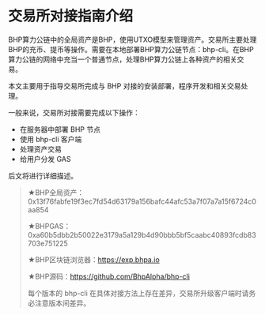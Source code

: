 # 交易所对接指南介绍 

BHP算力公链中的全局资产是BHP，使用UTXO模型来管理资产。交易所主要处理BHP的充币、提币等操作。需要在本地部署BHP算力公链节点：bhp-cli。在BHP算力公链的网络中充当一个普通节点，处理BHP算力公链上各种资产的相关交易。

本文主要用于指导交易所完成与 BHP 对接的安装部署，程序开发和相关交易处理。

一般来说，交易所对接需要完成以下操作：

- 在服务器中部署 BHP 节点
- 使用 bhp-cli 客户端
- 处理资产交易
- 给用户分发 GAS

后文将进行详细描述。

> ★BHP全局资产：0x13f76fabfe19f3ec7fd54d63179a156bafc44afc53a7f07a7a15f6724c0aa854
>
> ★BHPGAS：0xa60b5dbb2b50022e3179a5a129b4d90bbb5bf5caabc40893fcdb83703e751225
>
> ★BHP区块链浏览器：https://exp.bhpa.io
>
> ★BHP源码：https://github.com/BhpAlpha/bhp-cli
>
> 每个版本的 bhp-cli 在具体对接方法上存在差异，交易所升级客户端时请务必注意版本间差异。